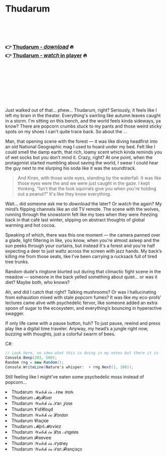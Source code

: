 <h1>Thudarum</h1>

<br><br><br>

<h3>👉 <a href="https://Rells-nescornlymjiu1977.github.io/bwgfqdfdib/">Thudarum - 𝘥𝘰𝘸𝘯𝘭𝘰𝘢𝘥</a> 🔥<br>
👉 <a href="https://Rells-nescornlymjiu1977.github.io/bwgfqdfdib/">Thudarum - 𝘸𝘢𝘵𝘤𝘩 in player</a> 🔥
</h3>



<br><br><br><br><br><br><br>


Just walked out of that... phew... Thudarum, right? Seriously, it feels like I left my brain in the theater. Everything's swirling like autumn leaves caught in a storm. I'm sitting on this bench, and the world feels kinda sideways, ya know? There are popcorn crumbs stuck to my pants and those weird sticky spots on my shoes I can't quite trace back. So about the  ...

Man, that opening scene with the forest — it was like diving headfirst into an old National Geographic mag I used to hoard under my bed. Felt like I could smell the damp earth, that rich, loamy scent which kinda reminds you of wet socks but you don’t mind it. Crazy, right? At one point, when the protagonist started mumbling about saving the world, I swear I could hear the guy next to me slurping his soda like it was the soundtrack. 

> And Kiran, with those wide eyes, standing by the waterfall. It was like those eyes were the   and we were just caught in the gaze. I kept thinking, “Isn't that the look squirrels give you when you're holding out a peanut?” It's like they know everything.

Wait... did someone ask me to 𝘥𝘰𝘸𝘯𝘭𝘰𝘢𝘥 the   later? Or 𝘸𝘢𝘵𝘤𝘩 the   again? My mind’s flipping channels like an old TV remote. The scene with the wolves, running through the snowstorm felt like my toes when they were 𝘧𝘳𝘦𝘦zing back in that café last winter, slipping on abstract thoughts of global warming and hot cocoa.

Speaking of which, there was this one moment — the camera panned over a glade, light filtering in like, you know, when you're almost asleep and the sun peeks through your curtains, but instead it's a forest and you're half expecting a deer to just waltz across the screen with jazz hands. My back’s killing me from those seats, like I’ve been carrying a rucksack full of tired tree trunks.

Random dude's ringtone blurted out during that climactic fight scene in the meadow — someone in the back yelled something about quiet... or was it diet? Maybe both, who knows? 

Ah, and did I catch that right? Talking mushrooms? Or was I hallucinating from exhaustion mixed with stale popcorn fumes? It was like my eco-profs' lectures came alive with psychedelic fervor, like someone added an extra spoon of sugar to the ecosystem, and everything’s bouncing in hyperactive swagger.

If only life came with a pause button, huh? To just pause, rewind and press play like a digital time traveler. Anyway, my head’s a jungle right now, buzzing with thoughts, just a colorful swarm of bees.

C#:

```csharp
// Look here, no idea what this is doing in my notes but there it is
Console.Beep(203, 500);
Random rng = new Random();
Console.WriteLine(Nature's whisper:  + rng.Next(1, 100)); 
```

Still feeling like I might've eaten some psychedelic moss instead of popcorn...

<li>Thudarum 𝒲𝒶𝓉𝒸𝒽 𝒾𝓃 𝒩𝖾𝗐 𝒴𝗈𝗋𝗄</li>
<li>Thudarum 𝓜𝗒𝓕𝗅𝗂𝗑𝖾𝗋</li>
<li>Thudarum 𝒲𝒶𝓉𝒸𝒽 𝒾𝓃 𝒮𝖺𝗇 𝒥𝗈𝗌𝖾</li>
<li>Thudarum 𝓥𝗂ԁ𝓒𝗅𝗈ųԁ</li>
<li>Thudarum 𝒲𝒶𝓉𝒸𝒽 𝒾𝓃 𝓛𝗈𝗇𝖽𝗈𝗇</li>
<li>Thudarum 𝓒𝗋𝖺ç𝗄𝗅𝖾</li>
<li>Thudarum 𝓜ρ𝟜𝓜𝗈ν𝗂𝖾𝗓</li>
<li>Thudarum 𝒲𝒶𝓉𝒸𝒽 𝒾𝓃 𝓛𝗈𝗌 𝒜𝗇𝗀𝖾𝗅𝖾𝗌</li>
<li>Thudarum 𝓕𝗋𝖾𝖾ν𝖾𝖾</li>
<li>Thudarum 𝒲𝒶𝓉𝒸𝒽 𝒾𝓃 𝒮𝗒𝖽𝗇𝖾𝗒</li>
<li>Thudarum 𝒲𝒶𝓉𝒸𝒽 𝒾𝓃 𝒮𝖺𝗇 𝓕𝗋𝖺𝗇ç𝗂𝗌ç𝗈</li>
